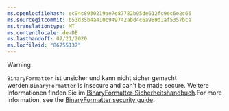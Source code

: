 ```yaml
---
ms.openlocfilehash: ec94c8930219ae7e87782b95de612fc9ec6e2c66
ms.sourcegitcommit: b53d35b4a410c949742abd4c6a989d1af5357bca
ms.translationtype: MT
ms.contentlocale: de-DE
ms.lasthandoff: 07/21/2020
ms.locfileid: "86755137"
---
```

> [!WARNING]
> <span data-ttu-id="f4215-101">`BinaryFormatter` ist unsicher und kann nicht sicher gemacht werden.</span><span class="sxs-lookup"><span data-stu-id="f4215-101">`BinaryFormatter` is insecure and can't be made secure.</span></span> <span data-ttu-id="f4215-102">Weitere Informationen finden Sie im [BinaryFormatter-Sicherheitshandbuch](/dotnet/standard/serialization/binaryformatter-security-guide).</span><span class="sxs-lookup"><span data-stu-id="f4215-102">For more information, see the [BinaryFormatter security guide](/dotnet/standard/serialization/binaryformatter-security-guide).</span></span>
